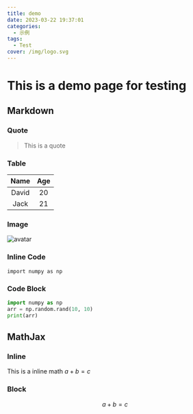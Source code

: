 ```yaml
---
title: demo
date: 2023-03-22 19:37:01
categories:
  - 示例
tags:
  - Test
cover: /img/logo.svg
---
```


# This is a demo page for testing

## Markdown

### Quote

> This is a quote

### Table

| Name  | Age |
| :---: | :-: |
| David | 20  |
| Jack  | 21  |

### Image

![avatar](img/2019.jpg)

### Inline Code

`import numpy as np`

### Code Block

```python
import numpy as np
arr = np.random.rand(10, 10)
print(arr)
```

## MathJax

### Inline

This is a inline math $a+b=c$

### Block

$$
a+b=c
$$
